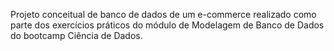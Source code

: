 Projeto conceitual de banco de dados de um e-commerce realizado como parte dos exercícios práticos do módulo de Modelagem de Banco de Dados do bootcamp Ciência de Dados.
